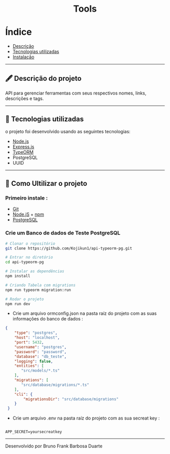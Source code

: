 <h1 align="center">
    Tools
</h1>

# Índice

- [Descrição](#-descrição-do-projeto)
- [Tecnologias utilizadas](#-tecnologias-utilizadas)
- [Instalação](#-como-baixar-o-projeto)

---

## 🖋 Descrição do projeto

API para gerenciar ferramentas com seus respectivos nomes, links, descrições e tags.

---

## 🚀 Tecnologias utilizadas

o projeto foi desenvolvido usando as seguintes tecnologias:

- [Node.js](https://nodejs.org/pt-br/docs/)
- [Express.js](http://expressjs.com/pt-br/)
- [TypeORM](typeorm.io)
- PostgreSQL
- UUID

---

## 💾 Como Ultilizar o projeto

### Primeiro instale : 
- [Git](https://git-scm.com/) 
- [Node.jS](https://nodejs.org/pt-br/download/) + [npm](https://www.npmjs.com/get-npm)
- [PostgreSQL](https://www.postgresql.org/download/)

### Crie um Banco de dados de Teste PostgreSQL

```bash
# Clonar o repositório
git clone https://github.com/Kojikun1/api-typeorm-pg.git

# Entrar no diretório
cd api-typeorm-pg

# Instalar as dependências
npm install

# Criando Tabela com migrations
npm run typeorm migration:run

# Rodar o projeto
npm run dev

```

- Crie um arquivo ormconfig.json na pasta raíz do projeto com as suas informações do banco de dados :

```json
{
    "type": "postgres",
    "host": "localhost",
    "port": 5432,
    "username": "postgres",
    "password": "password",
    "database": "db_teste",
    "logging": false,
    "entities": [
       "src/models/*.ts"
    ],
    "migrations": [
       "src/database/migrations/*.ts"
    ],
    "cli": {
        "migrationsDir": "src/database/migrations"
    }
 }
```

- Crie um arquivo .env na pasta raíz do projeto com as sua secreat key :

```

APP_SECRET=yoursecreatkey

```

---

Desenvolvido por Bruno Frank Barbosa Duarte
